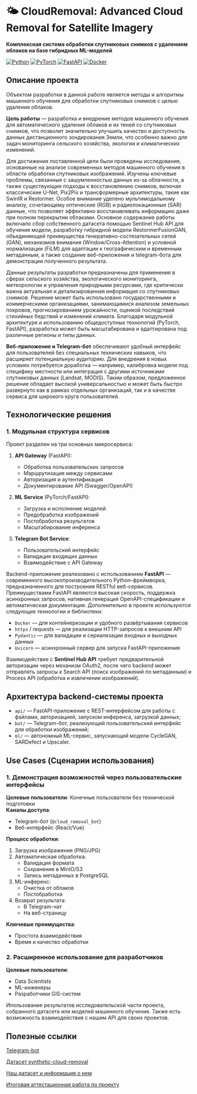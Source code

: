 # 🌤️ CloudRemoval: Advanced Cloud Removal for Satellite Imagery

**Комплексная система обработки спутниковых снимков с удалением облаков на базе гибридных ML-моделей**

[![Python](https://img.shields.io/badge/Python-3.10+-blue?logo=python)](https://python.org)
[![PyTorch](https://img.shields.io/badge/PyTorch-2.0+-red?logo=pytorch)](https://pytorch.org)
[![FastAPI](https://img.shields.io/badge/FastAPI-0.88+-green?logo=fastapi)](https://fastapi.tiangolo.com)
[![Docker](https://img.shields.io/badge/Docker-20.10+-blue?logo=docker)](https://docker.com)


## Описание проекта
Объектом разработки в данной работе является методы и алгоритмы машинного обучения для обработки спутниковых снимков с целью удаления облаков.

**Цель работы** — разработка и внедрение методов машинного обучения для автоматического удаления облаков и их теней со спутниковых снимков, что позволит значительно улучшить качество и доступность данных дистанционного зондирования Земли, что особенно важно для задач мониторинга сельского хозяйства, экологии и климатических изменений. 


Для достижения поставленной цели были проведены исследования, основанные на анализе современных методов машинного обучения в области обработки спутниковых изображений. Изучены ключевые проблемы, связанные с зашумленностью данных из-за облачности, а также существующие подходы к восстановлению снимков, включая классические U-Net, Pix2Pix и трансформерные архитектуры, такие как SwinIR и Restormer. Особое внимание уделено мультимодальному анализу, сочетающему оптические (RGB) и радиолокационные (SAR) данные, что позволяет эффективно восстанавливать информацию даже при полном перекрытии облаками. Основное содержание работы включало сбор собственного датасета помощью Sentinel Hub API для обучения модели, разработку гибридной модели RestormerFusionGAN, объединяющей преимущества генеративно-состязательных сетей (GAN), механизмов внимания (Window/Cross-Attention) и условной нормализации (FiLM) для адаптации к географическим и временным метаданным, а также создание веб-приложения и telegram-бота для демонстрации полученного результата.

Данные результаты разработки предназначены для применения в сферах сельского хозяйства, экологического мониторинга, метеорологии и управления природными ресурсами, где критически важна актуальная и детализированная информация со спутниковых снимков. Решение может быть использовано государственными и коммерческими организациями, занимающимися анализом земельных покровов, прогнозированием урожайности, оценкой последствий стихийных бедствий и изменений климата. Благодаря модульной архитектуре и использованию общедоступных технологий (PyTorch, FastAPI), разработка может быть масштабирована и адаптирована под различные регионы и типы данных. 

**Веб-приложение и Telegram-бот** обеспечивают удобный интерфейс для пользователей без специальных технических навыков, что расширяет потенциальную аудиторию. Для внедрения в новых условиях потребуется доработка — например, калибровка модели под специфику местности или интеграция с другими источниками спутниковых данных (Landsat, MODIS). Таким образом, предложенное решение обладает высокой универсальностью и может быть быстро развернуто как в рамках отдельных организаций, так и в качестве сервиса для широкого круга пользователей.

## Технологические решения

### 1. Модульная структура сервисов

Проект разделен на три основных микросервиса:

1. **API Gateway** (FastAPI):
   - Обработка пользовательских запросов
   - Маршрутизация между сервисами
   - Авторизация и аутентификация
   - Документирование API (Swagger/OpenAPI)

2. **ML Service** (PyTorch/FastAPI):
   - Загрузка и исполнение моделей
   - Предобработка изображений
   - Постобработка результатов
   - Масштабирование инференса

3. **Telegram Bot Service**:
   - Пользовательский интерфейс
   - Валидация входящих данных
   - Взаимодействие с API Gateway

Backend-приложение реализовано с использованием **FastAPI** — современного высокопроизводительного Python-фреймворка, предназначенного для построения RESTful веб-сервисов. Преимуществами FastAPI являются высокая скорость, поддержка асинхронных запросов, нативная генерация OpenAPI-спецификации и автоматическая документация.
Дополнительно в проекте используются следующие технологии и библиотеки:

- `Docker` — для контейнеризации и удобного развёртывания сервисов
- `httpx` / requests — для реализации HTTP-запросов к внешним API
- `Pydantic` — для валидации и сериализации входных и выходных данных
- `Uvicorn` — асинхронный сервер для запуска FastAPI-приложения

Взаимодействие с **Sentinel Hub API** требует предварительной авторизации через механизм OAuth2, после чего backend может отправлять запросы к Search API (поиск изображений по метаданным) и Process API (обработка и извлечение изображений).

## Архитектура backend-системы проекта

- `api/` — FastAPI-приложение с REST-интерфейсом для работы с файлами, авторизацией, запуском инференса, загрузкой данных;
- `bot/` — Telegram-бот, реализующий пользовательский интерфейс для обработки изображений;
- `ml/` — автономный ML-сервис, запускающий модели CycleGAN, SARDefect и Upscaler.




## Use Cases (Сценарии использования)

### 1. Демонстрация возможностей через пользовательские интерфейсы
**Целевые пользователи**: Конечные пользователи без технической подготовки  
**Каналы доступа**: 
- Telegram-бот (`@cloud_removal_bot`)
- Веб-интерфейс (React/Vue)

**Процесс обработки**:
1. Загрузка изображения (PNG/JPG)
2. Автоматическая обработка:
   - Валидация формата
   - Сохранение в MinIO/S3
   - Запись метаданных в PostgreSQL
3. ML-инференс:
   - Очистка от облаков
   - Постобработка
4. Возврат результата:
   - В Telegram-чат
   - На веб-страницу

**Ключевые преимущества**:
- Простота взаимодействия
- Время и качество обработки

### 2. Расширенное использование для разработчиков

**Целевые пользователи**: 
- Data Scientists
- ML-инженеры
- Разработчики GIS-систем

Ипользование результатов исследовательской части проекта, собранного датасета или моделей машинного обучения. Также есть возможность взаимодействия с нашим API для своих проектов.

## Полезные ссылки


[Telegram-bot](https://t.me/cloud_removal_bot)

[Датасет synthetic-cloud-removal](https://huggingface.co/datasets/mespinosami/synthetic-cloud-removal)

[Наш датасет и информация о нем](https://drive.google.com/drive/folders/1tr8rX2ubMyn_mTu2BJqYgvKbQ_mIxjEW?usp=drive_link)

[Итоговая аттестационная работа по проекту](https://docs.google.com/document/d/1gOrWXmgv7_xOKSGK6GEhPtav9BgkEqZ0fScpO5z8aGA/edit?tab=t.0)

